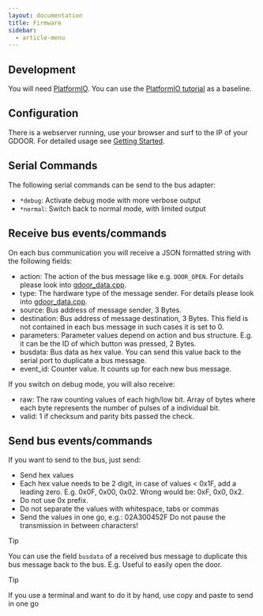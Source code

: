```yaml
---
layout: documentation
title: Firmware
sidebar:
  - article-menu
---
```


## Development
You will need [PlatformIO](https://platformio.org/).
You can use the [PlatformIO tutorial](https://docs.platformio.org/en/stable/tutorials/espressif32/espidf_debugging_unit_testing_analysis.html)
as a baseline.

## Configuration
There is a webserver running, use your browser and surf to the IP of your GDOOR.
For detailed usage see [Getting Started](/documentation/getting-started.html).

## Serial Commands
The following serial commands can be send to the bus adapter:
- `*debug`: Activate debug mode with more verbose output
- `*normal`: Switch back to normal mode, with limited output

## Receive bus events/commands
On each bus communication you will receive a JSON formatted string with the following fields:
- action: The action of the bus message like e.g. `DOOR_OPEN`. For details please look into [gdoor_data.cpp](https://github.com/gdoor-org/gdoor/blob/main/firmware/esp32/gdoor/src/gdoor_data.cpp).
- type: The hardware type of the message sender. For details please look into [gdoor_data.cpp](https://github.com/gdoor-org/gdoor/blob/main/firmware/esp32/gdoor/src/gdoor_data.cpp).
- source: Bus address of message sender, 3 Bytes.
- destination: Bus address of message destination, 3 Bytes. This field is not contained in each bus message in such cases it is set to 0.
- parameters: Parameter values depend on action and bus structure. E.g. it can be the ID of which button was pressed, 2 Bytes.
- busdata: Bus data as hex value. You can send this value back to the serial port to duplicate a bus message.
- event_id: Counter value. It counts up for each new bus message.

If you switch on debug mode, you will also receive:
- raw: The raw counting values of each high/low bit. Array of bytes where each byte represents the number of pulses of a individual bit.
- valid: 1 if checksum and parity bits passed the check.

## Send bus events/commands
If you want to send to the bus, just send:
- Send hex values
- Each hex value needs to be 2 digit, in case of values < 0x1F, add a leading zero.
  E.g. 0x0F, 0x00, 0x02. Wrong would be: 0xF, 0x0, 0x2.
- Do not use 0x prefix.
- Do not separate the values with whitespace, tabs or commas
- Send the values in one go, e.g.: 02A300452F
  Do not pause the transmission in between characters!

> [!TIP]
> You can use the field `busdata` of a received bus message to duplicate this bus message back to the bus.
> E.g. Useful to easily open the door.

> [!TIP]
> If you use a terminal and want to do it by hand, use copy and paste to send in one go